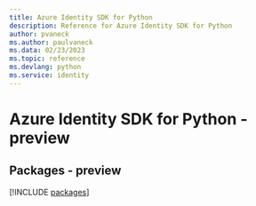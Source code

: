 ```yaml
---
title: Azure Identity SDK for Python
description: Reference for Azure Identity SDK for Python
author: pvaneck
ms.author: paulvaneck
ms.data: 02/23/2023
ms.topic: reference
ms.devlang: python
ms.service: identity
---
```

# Azure Identity SDK for Python - preview
## Packages - preview
[!INCLUDE [packages](identity-index.md)]